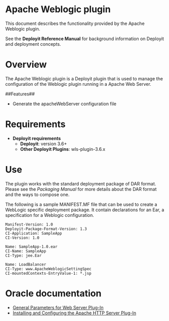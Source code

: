 # Apache Weblogic plugin #

This document describes the functionality provided by the Apache Weblogic plugin.

See the **Deployit Reference Manual** for background information on Deployit and deployment concepts.

# Overview #

The Apache Weblogic plugin is a Deployit plugin that is used to manage the configuration of the Weblogic plugin running in a Apache Web Server.

##Features##

* Generate the apacheWebServer configuration file

# Requirements #

* **Deployit requirements**
	* **Deployit**: version 3.6+
	* **Other Deployit Plugins**: wls-plugin-3.6.x

# Use #

The plugin works with the standard deployment package of DAR format. Please see the _Packaging Manual_ for more details about the DAR format and the ways to 
compose one. 

The following is a sample MANIFEST.MF file that can be used to create a WebLogic specific deployment package. 
It contain declarations for an Ear, a specification for a Weblogic configuration.

    Manifest-Version: 1.0
    Deployit-Package-Format-Version: 1.3
    CI-Application: SampleApp
    CI-Version: 1.0

    Name: SampleApp-1.0.ear
    CI-Name: SampleApp
    CI-Type: jee.Ear

	Name: LoadBalancer
	CI-Type: www.ApacheWeblogicSettingSpec
	CI-mountedContexts-EntryValue-1: *.jsp


# Oracle documentation #

* [General Parameters for Web Server Plug-In](http://docs.oracle.com/cd/E11035_01/wls100/plugins/plugin_params.html#wp1143055)
* [Installing and Configuring the Apache HTTP Server Plug-In](http://docs.oracle.com/cd/E15051_01/wls/docs103/plugins/apacheWebServer.html)




